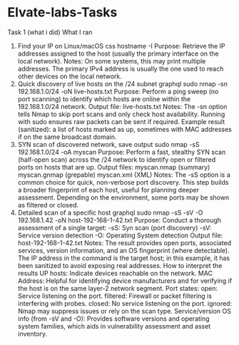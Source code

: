 # Elvate-labs-Tasks
Task 1 (what i did)
What I ran
1) Find your IP on Linux/macOS
css
hostname -I
Purpose: Retrieve the IP addresses assigned to the host (usually the primary interface on the local network).
Notes:
On some systems, this may print multiple addresses. The primary IPv4 address is usually the one used to reach other devices on the local network.
2) Quick discovery of live hosts on the /24 subnet
graphql
sudo nmap -sn 192.168.1.0/24 -oN live-hosts.txt
Purpose: Perform a ping sweep (no port scanning) to identify which hosts are online within the 192.168.1.0/24 network.
Output file: live-hosts.txt
Notes:
The -sn option tells Nmap to skip port scans and only check host availability.
Running with sudo ensures raw packets can be sent if required.
Example result (sanitized): a list of hosts marked as up, sometimes with MAC addresses if on the same broadcast domain.
3) SYN scan of discovered network, save output
sudo nmap -sS 192.168.1.0/24 -oA myscan
Purpose: Perform a fast, stealthy SYN scan (half-open scan) across the /24 network to identify open or filtered ports on hosts that are up.
Output files:
myscan.nmap (summary)
myscan.gnmap (grepable)
myscan.xml (XML)
Notes:
The -sS option is a common choice for quick, non-verbose port discovery.
This step builds a broader fingerprint of each host, useful for planning deeper assessment.
Depending on the environment, some ports may be shown as filtered or closed.
4) Detailed scan of a specific host
graphql
sudo nmap -sS -sV -O 192.168.1.42 -oN host-192-168-1-42.txt
Purpose: Conduct a thorough assessment of a single target:
-sS: Syn scan (port discovery)
-sV: Service version detection
-O: Operating System detection
Output file: host-192-168-1-42.txt
Notes:
The result provides open ports, associated services, version information, and an OS fingerprint (where detectable).
The IP address in the command is the target host; in this example, it has been sanitized to avoid exposing real addresses.
How to interpret the results
UP hosts: Indicate devices reachable on the network.
MAC Address: Helpful for identifying device manufacturers and for verifying if the host is on the same layer-2 network segment.
Port states:
open: Service listening on the port.
filtered: Firewall or packet filtering is interfering with probes.
closed: No service listening on the port.
ignored: Nmap may suppress issues or rely on the scan type.
Service/version OS info (from -sV and -O):
Provides software versions and operating system families, which aids in vulnerability assessment and asset inventory.
